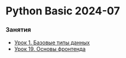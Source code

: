 # Python Basic 2024-07


### Занятия

- [Урок 1. Базовые типы данных](lessons/lesson.01/)
- [Урок 19. Основы фронтенда](lessons/lesson.19/)
